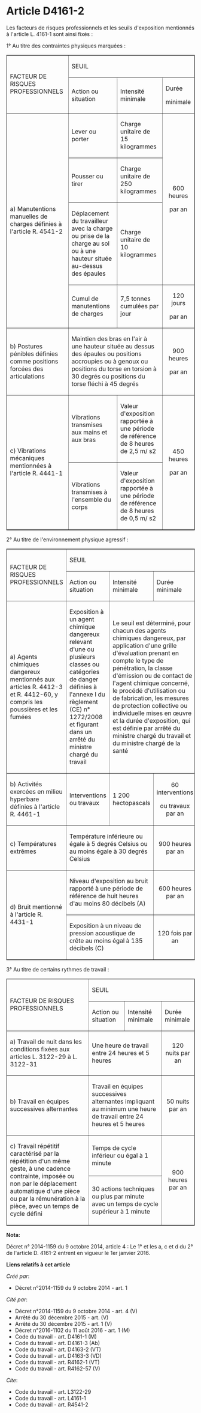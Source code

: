 # Article D4161-2

Les facteurs de risques professionnels et les seuils d'exposition mentionnés à l'article L. 4161-1 sont ainsi fixés : 

1° Au titre des contraintes physiques marquées : 

<table border="1" align="center">
  <tbody>
    <tr>
      <td rowspan="2">

FACTEUR DE RISQUES PROFESSIONNELS

</td>
      <td colspan="3">

SEUIL 

</td>
    </tr>
    <tr>
      <td>

Action ou situation

</td>
      <td>

Intensité minimale

</td>
      <td>

Durée 

minimale 

</td>
    </tr>
    <tr>
      <td rowspan="4" valign="middle">

a) Manutentions manuelles de charges définies à l'article R. 4541-2 

</td>
      <td valign="middle">

Lever ou porter 

</td>
      <td valign="middle">

Charge unitaire de 15 kilogrammes 

</td>
      <td rowspan="3" align="center" valign="middle">

600 heures 

par an 

</td>
    </tr>
    <tr>
      <td valign="middle">

Pousser ou tirer 

</td>
      <td valign="middle">

Charge unitaire de 250 kilogrammes 

</td>
    </tr>
    <tr>
      <td valign="middle">

Déplacement du travailleur avec la charge ou prise de la charge au sol ou à une hauteur située au-dessus des épaules 

</td>
      <td valign="middle">

Charge unitaire de 10 kilogrammes 

</td>
    </tr>
    <tr>
      <td valign="middle">

Cumul de manutentions de charges 

</td>
      <td valign="middle">

7,5 tonnes cumulées par jour 

</td>
      <td align="center" valign="bottom">

120 jours 

par an 

</td>
    </tr>
    <tr>
      <td valign="middle">

b) Postures pénibles définies comme positions forcées des articulations 

</td>
      <td colspan="2" valign="middle">

Maintien des bras en l'air à une hauteur située au dessus des épaules ou positions accroupies ou à genoux ou positions du
torse en torsion à 30 degrés ou positions du torse fléchi à 45 degrés 

</td>
      <td valign="middle" align="center">

900 heures 

par an 

</td>
    </tr>
    <tr>
      <td rowspan="2" valign="middle">

c) Vibrations mécaniques mentionnées à l'article R. 4441-1 

</td>
      <td valign="middle">

Vibrations transmises aux mains et aux bras 

</td>
      <td valign="middle">

Valeur d'exposition rapportée à une période de référence de 8 heures de 2,5 m/ s2 

</td>
      <td valign="middle" rowspan="2" align="center">

450 heures 

par an 

</td>
    </tr>
    <tr>
      <td valign="middle">

Vibrations transmises à l'ensemble du corps 

</td>
      <td valign="middle">

Valeur d'exposition rapportée à une période de référence de 8 heures de 0,5 m/ s2 

</td>
    </tr>
  </tbody>
</table>

2° Au titre de l'environnement physique agressif : 

<table border="1" align="center">
  <tbody>
    <tr>
      <td rowspan="2">

FACTEUR DE RISQUES PROFESSIONNELS 

</td>
      <td colspan="3">

SEUIL 

</td>
    </tr>
    <tr>
      <td>

Action ou situation 

</td>
      <td>

Intensité minimale

</td>
      <td>

Durée minimale 

</td>
    </tr>
    <tr>
      <td valign="middle">

a) Agents chimiques dangereux mentionnés aux articles R. 4412-3 et R. 4412-60, y compris les poussières et les fumées 

</td>
      <td valign="middle">

Exposition à un agent chimique dangereux relevant d'une ou plusieurs classes ou catégories de danger définies à l'annexe I du
règlement (CE) n° 1272/2008 et figurant dans un arrêté du ministre chargé du travail 

</td>
      <td colspan="2" valign="middle">

Le seuil est déterminé, pour chacun des agents chimiques dangereux, par application d'une grille d'évaluation prenant en
compte le type de pénétration, la classe d'émission ou de contact de l'agent chimique concerné, le procédé d'utilisation ou
de fabrication, les mesures de protection collective ou individuelle mises en œuvre et la durée d'exposition, qui est définie
par arrêté du ministre chargé du travail et du ministre chargé de la santé 

</td>
    </tr>
    <tr>
      <td valign="middle">

b) Activités exercées en milieu hyperbare définies à l'article R. 4461-1 

</td>
      <td valign="middle">

Interventions ou travaux 

</td>
      <td valign="middle">

1 200 hectopascals 

</td>
      <td align="center" valign="middle">

60 interventions 

ou travaux par an 

</td>
    </tr>
    <tr>
      <td valign="middle">

c) Températures extrêmes 

</td>
      <td valign="middle" colspan="2">

Température inférieure ou égale à 5 degrés Celsius ou au moins égale à 30 degrés Celsius 

</td>
      <td valign="middle" align="center">

900 heures par an 

</td>
    </tr>
    <tr>
      <td valign="middle" rowspan="2">

d) Bruit mentionné à l'article R. 4431-1 

</td>
      <td valign="middle" colspan="2">

Niveau d'exposition au bruit rapporté à une période de référence de huit heures d'au moins 80 décibels (A) 

</td>
      <td align="center" valign="middle">

600 heures par an 

</td>
    </tr>
    <tr>
      <td colspan="2" valign="middle">

Exposition à un niveau de pression acoustique de crête au moins égal à 135 décibels (C) 

</td>
      <td valign="middle" align="center">

120 fois par an 

</td>
    </tr>
  </tbody>
</table>

3° Au titre de certains rythmes de travail : 

<table border="1">
  <tbody>
    <tr>
      <td rowspan="2">

FACTEUR DE RISQUES PROFESSIONNELS 

</td>
      <td colspan="3">

SEUIL

</td>
    </tr>
    <tr>
      <td>

Action ou situation 

</td>
      <td>

Intensité minimale

</td>
      <td>

Durée minimale

</td>
    </tr>
    <tr>
      <td valign="middle">

a) Travail de nuit dans les conditions fixées aux articles L. 3122-29 à L. 3122-31

</td>
      <td valign="middle" colspan="2">

Une heure de travail entre 24 heures et 5 heures 

</td>
      <td align="center" valign="middle">

120 nuits par an 

</td>
    </tr>
    <tr>
      <td valign="middle">

b) Travail en équipes successives alternantes 

</td>
      <td colspan="2" valign="middle">

Travail en équipes successives alternantes impliquant au minimum une heure de travail entre 24 heures et 5 heures 

</td>
      <td align="center" valign="middle">

50 nuits par an 

</td>
    </tr>
    <tr>
      <td valign="middle" rowspan="2">

c) Travail répétitif caractérisé par la répétition d'un même geste, à une cadence contrainte, imposée ou non par le
déplacement automatique d'une pièce ou par la rémunération à la pièce, avec un temps de cycle défini 

</td>
      <td colspan="2" valign="middle">

Temps de cycle inférieur ou égal à 1 minute 

</td>
      <td rowspan="2" align="center" valign="middle">

900 heures par an 

</td>
    </tr>
    <tr>
      <td valign="middle" colspan="2">

30 actions techniques ou plus par minute avec un temps de cycle supérieur à 1 minute

</td>
    </tr>
  </tbody>
</table>

**Nota:**

Décret n° 2014-1159 du 9 octobre 2014, article 4 : Le 1° et les a, c et d du 2° de l'article D. 4161-2 entrent en vigueur le
1er janvier 2016.

**Liens relatifs à cet article**

_Créé par_:

  - Décret n°2014-1159 du 9 octobre 2014 - art. 1

_Cité par_:

  - Décret n°2014-1159 du 9 octobre 2014 - art. 4 (V)
  - Arrêté du 30 décembre 2015 - art. (V)
  - Arrêté du 30 décembre 2015 - art. 1 (V)
  - Décret n°2016-1102 du 11 août 2016 - art. 1 (M)
  - Code du travail - art. D4161-1 (M)
  - Code du travail - art. D4161-3 (Ab)
  - Code du travail - art. D4163-2 (VT)
  - Code du travail - art. D4163-3 (VD)
  - Code du travail - art. R4162-1 (VT)
  - Code du travail - art. R4162-57 (V)

_Cite_:

  - Code du travail - art. L3122-29
  - Code du travail - art. L4161-1
  - Code du travail - art. R4541-2
